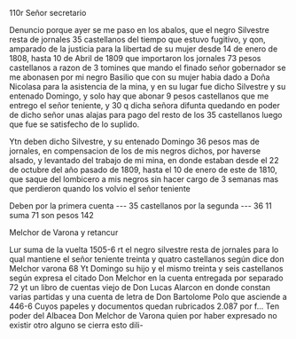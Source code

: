 110r Señor secretario

Denuncio porque ayer se me paso en los abalos, que el negro Silvestre resta de jornales 35 castellanos del tiempo que estuvo fugitivo, y qon, amparado de la justicia para la libertad de su mujer desde 14 de enero de 1808, hasta 10 de Abril de 1809 que importaron los jornales 73 pesos castellanos a razon de 3 tomines que mando el finado señor gobernador se me abonasen por mi negro Basilio que con su mujer habia dado a Doña Nicolasa para la asistencia de la mina, y en su lugar fue dicho Silvestre y su entenado Domingo, y solo hay que abonar 9 pesos castellanos que me entrego el señor teniente, y 30 q dicha señora difunta quedando en poder de dicho señor unas alajas para pago del resto de los 35 castellanos luego que fue se satisfecho de lo suplido.

Ytn deben dicho Silvestre, y su entenado Domingo 36 pesos mas de jornales, en compensacion de los de mis negros dichos, por haverse alsado, y levantado del trabajo de mi mina, en donde estaban desde el 22 de octubre del año pasado de 1809, hasta el 10 de enero de este de 1810, que saque del lombicero a mis negros sin hacer cargo de 3 semanas mas que perdieron quando los volvio el señor teniente

Deben por la primera cuenta --- 35 castellanos
por la segunda --- 36 11
suma
71
son pesos
142

Melchor de Varona y retancur

Lur suma de la vuelta 1505-6
rt el negro silvestre resta de jornales para lo qual mantiene el señor teniente treinta y quatro castellanos según dice don Melchor varona 68
Yt Domingo su hijo y el mismo treinta y seis castellanos según expresa el citado Don Melchor en la cuenta entregada por separado 72
yt un libro de cuentas viejo de Don Lucas Alarcon en donde constan varias partidas y una cuenta de letra de Don Bartolome Polo que asciende a 446-6
Cuyos papeles y documentos quedan rubricados 2.087
por f... Ten poder del Albacea Don Melchor de Varona quien por haber expresado no existir otro alguno se cierra esto dili-